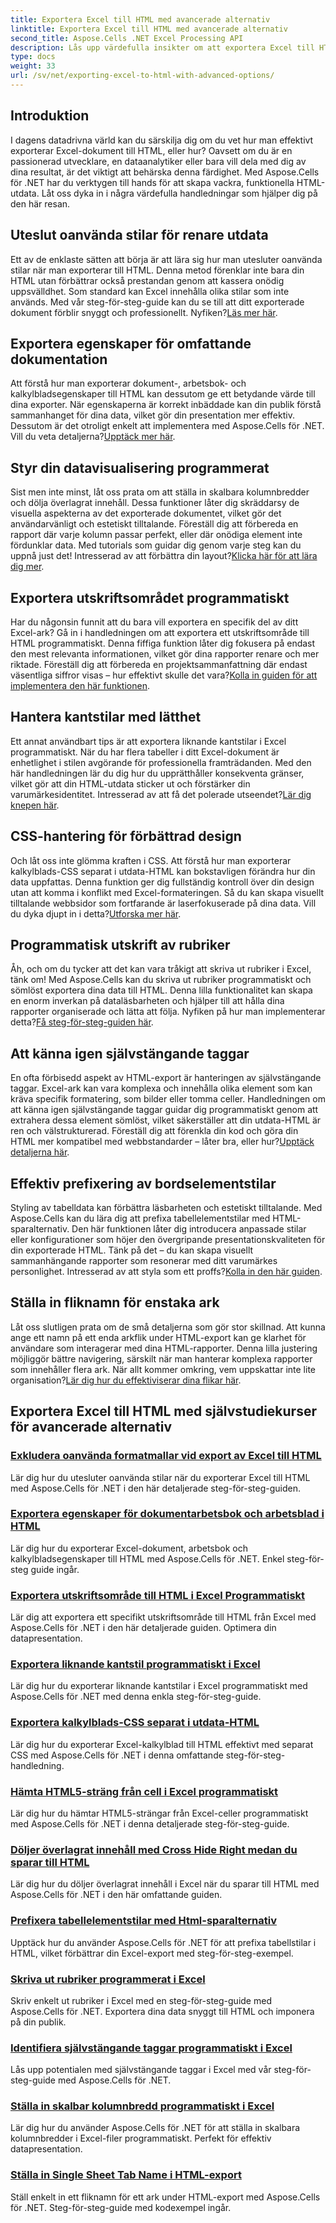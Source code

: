 ```yaml
---
title: Exportera Excel till HTML med avancerade alternativ
linktitle: Exportera Excel till HTML med avancerade alternativ
second_title: Aspose.Cells .NET Excel Processing API
description: Lås upp värdefulla insikter om att exportera Excel till HTML med Aspose.Cells för .NET genom detaljerade tutorials om olika avancerade alternativ, vilket förbättrar din dokumentexport.
type: docs
weight: 33
url: /sv/net/exporting-excel-to-html-with-advanced-options/
---
```

## Introduktion

I dagens datadrivna värld kan du särskilja dig om du vet hur man effektivt exporterar Excel-dokument till HTML, eller hur? Oavsett om du är en passionerad utvecklare, en dataanalytiker eller bara vill dela med dig av dina resultat, är det viktigt att behärska denna färdighet. Med Aspose.Cells för .NET har du verktygen till hands för att skapa vackra, funktionella HTML-utdata. Låt oss dyka in i några värdefulla handledningar som hjälper dig på den här resan.

## Uteslut oanvända stilar för renare utdata

Ett av de enklaste sätten att börja är att lära sig hur man utesluter oanvända stilar när man exporterar till HTML. Denna metod förenklar inte bara din HTML utan förbättrar också prestandan genom att kassera onödig uppsvälldhet. Som standard kan Excel innehålla olika stilar som inte används. Med vår steg-för-steg-guide kan du se till att ditt exporterade dokument förblir snyggt och professionellt. Nyfiken?[Läs mer här](./excluding-unused-styles/).

## Exportera egenskaper för omfattande dokumentation

 Att förstå hur man exporterar dokument-, arbetsbok- och kalkylbladsegenskaper till HTML kan dessutom ge ett betydande värde till dina exporter. När egenskaperna är korrekt inbäddade kan din publik förstå sammanhanget för dina data, vilket gör din presentation mer effektiv. Dessutom är det otroligt enkelt att implementera med Aspose.Cells för .NET. Vill du veta detaljerna?[Upptäck mer här](./exporting-document-workbook-and-worksheet-properties/).

## Styr din datavisualisering programmerat

Sist men inte minst, låt oss prata om att ställa in skalbara kolumnbredder och dölja överlagrat innehåll. Dessa funktioner låter dig skräddarsy de visuella aspekterna av det exporterade dokumentet, vilket gör det användarvänligt och estetiskt tilltalande. Föreställ dig att förbereda en rapport där varje kolumn passar perfekt, eller där onödiga element inte fördunklar data. Med tutorials som guidar dig genom varje steg kan du uppnå just det! Intresserad av att förbättra din layout?[Klicka här för att lära dig mer](./setting-scalable-column-width/).

## Exportera utskriftsområdet programmatiskt

 Har du någonsin funnit att du bara vill exportera en specifik del av ditt Excel-ark? Gå in i handledningen om att exportera ett utskriftsområde till HTML programmatiskt. Denna fiffiga funktion låter dig fokusera på endast den mest relevanta informationen, vilket gör dina rapporter renare och mer riktade. Föreställ dig att förbereda en projektsammanfattning där endast väsentliga siffror visas – hur effektivt skulle det vara?[Kolla in guiden för att implementera den här funktionen](./exporting-print-area/).

## Hantera kantstilar med lätthet

 Ett annat användbart tips är att exportera liknande kantstilar i Excel programmatiskt. När du har flera tabeller i ditt Excel-dokument är enhetlighet i stilen avgörande för professionella framträdanden. Med den här handledningen lär du dig hur du upprätthåller konsekventa gränser, vilket gör att din HTML-utdata sticker ut och förstärker din varumärkesidentitet. Intresserad av att få det polerade utseendet?[Lär dig knepen här](./exporting-similar-border-style/).

## CSS-hantering för förbättrad design

 Och låt oss inte glömma kraften i CSS. Att förstå hur man exporterar kalkylblads-CSS separat i utdata-HTML kan bokstavligen förändra hur din data uppfattas. Denna funktion ger dig fullständig kontroll över din design utan att komma i konflikt med Excel-formateringen. Så du kan skapa visuellt tilltalande webbsidor som fortfarande är laserfokuserade på dina data. Vill du dyka djupt in i detta?[Utforska mer här](./exporting-worksheet-css-separately/).

## Programmatisk utskrift av rubriker

Åh, och om du tycker att det kan vara tråkigt att skriva ut rubriker i Excel, tänk om! Med Aspose.Cells kan du skriva ut rubriker programmatiskt och sömlöst exportera dina data till HTML. Denna lilla funktionalitet kan skapa en enorm inverkan på dataläsbarheten och hjälper till att hålla dina rapporter organiserade och lätta att följa. Nyfiken på hur man implementerar detta?[Få steg-för-steg-guiden här](./printing-headings/).

## Att känna igen självstängande taggar

 En ofta förbisedd aspekt av HTML-export är hanteringen av självstängande taggar. Excel-ark kan vara komplexa och innehålla olika element som kan kräva specifik formatering, som bilder eller tomma celler. Handledningen om att känna igen självstängande taggar guidar dig programmatiskt genom att extrahera dessa element sömlöst, vilket säkerställer att din utdata-HTML är ren och välstrukturerad. Föreställ dig att förenkla din kod och göra din HTML mer kompatibel med webbstandarder – låter bra, eller hur?[Upptäck detaljerna här](./recognizing-self-closing-tags/).

## Effektiv prefixering av bordselementstilar

Styling av tabelldata kan förbättra läsbarheten och estetiskt tilltalande. Med Aspose.Cells kan du lära dig att prefixa tabellelementstilar med HTML-sparalternativ. Den här funktionen låter dig introducera anpassade stilar eller konfigurationer som höjer den övergripande presentationskvaliteten för din exporterade HTML. Tänk på det – du kan skapa visuellt sammanhängande rapporter som resonerar med ditt varumärkes personlighet. Intresserad av att styla som ett proffs?[Kolla in den här guiden](./prefixing-table-elements-styles/).

## Ställa in fliknamn för enstaka ark

 Låt oss slutligen prata om de små detaljerna som gör stor skillnad. Att kunna ange ett namn på ett enda arkflik under HTML-export kan ge klarhet för användare som interagerar med dina HTML-rapporter. Denna lilla justering möjliggör bättre navigering, särskilt när man hanterar komplexa rapporter som innehåller flera ark. När allt kommer omkring, vem uppskattar inte lite organisation?[Lär dig hur du effektiviserar dina flikar här](./setting-single-sheet-tab-name/).


## Exportera Excel till HTML med självstudiekurser för avancerade alternativ
### [Exkludera oanvända formatmallar vid export av Excel till HTML](./excluding-unused-styles/)
Lär dig hur du utesluter oanvända stilar när du exporterar Excel till HTML med Aspose.Cells för .NET i den här detaljerade steg-för-steg-guiden.
### [Exportera egenskaper för dokumentarbetsbok och arbetsblad i HTML](./exporting-document-workbook-and-worksheet-properties/)
Lär dig hur du exporterar Excel-dokument, arbetsbok och kalkylbladsegenskaper till HTML med Aspose.Cells för .NET. Enkel steg-för-steg guide ingår.
### [Exportera utskriftsområde till HTML i Excel Programmatiskt](./exporting-print-area/)
Lär dig att exportera ett specifikt utskriftsområde till HTML från Excel med Aspose.Cells för .NET i den här detaljerade guiden. Optimera din datapresentation.
### [Exportera liknande kantstil programmatiskt i Excel](./exporting-similar-border-style/)
Lär dig hur du exporterar liknande kantstilar i Excel programmatiskt med Aspose.Cells för .NET med denna enkla steg-för-steg-guide.
### [Exportera kalkylblads-CSS separat i utdata-HTML](./exporting-worksheet-css-separately/)
Lär dig hur du exporterar Excel-kalkylblad till HTML effektivt med separat CSS med Aspose.Cells för .NET i denna omfattande steg-för-steg-handledning.
### [Hämta HTML5-sträng från cell i Excel programmatiskt](./getting-html5-string-from-cell/)
Lär dig hur du hämtar HTML5-strängar från Excel-celler programmatiskt med Aspose.Cells för .NET i denna detaljerade steg-för-steg-guide.
### [Döljer överlagrat innehåll med Cross Hide Right medan du sparar till HTML](./hiding-overlaid-content-with-cross-hide-right/)
Lär dig hur du döljer överlagrat innehåll i Excel när du sparar till HTML med Aspose.Cells för .NET i den här omfattande guiden.
### [Prefixera tabellelementstilar med Html-sparalternativ](./prefixing-table-elements-styles/)
Upptäck hur du använder Aspose.Cells för .NET för att prefixa tabellstilar i HTML, vilket förbättrar din Excel-export med steg-för-steg-exempel.
### [Skriva ut rubriker programmerat i Excel](./printing-headings/)
Skriv enkelt ut rubriker i Excel med en steg-för-steg-guide med Aspose.Cells för .NET. Exportera dina data snyggt till HTML och imponera på din publik.
### [Identifiera självstängande taggar programmatiskt i Excel](./recognizing-self-closing-tags/)
Lås upp potentialen med självstängande taggar i Excel med vår steg-för-steg-guide med Aspose.Cells för .NET.
### [Ställa in skalbar kolumnbredd programmatiskt i Excel](./setting-scalable-column-width/)
Lär dig hur du använder Aspose.Cells för .NET för att ställa in skalbara kolumnbredder i Excel-filer programmatiskt. Perfekt för effektiv datapresentation.
### [Ställa in Single Sheet Tab Name i HTML-export](./setting-single-sheet-tab-name/)
Ställ enkelt in ett fliknamn för ett ark under HTML-export med Aspose.Cells för .NET. Steg-för-steg-guide med kodexempel ingår.